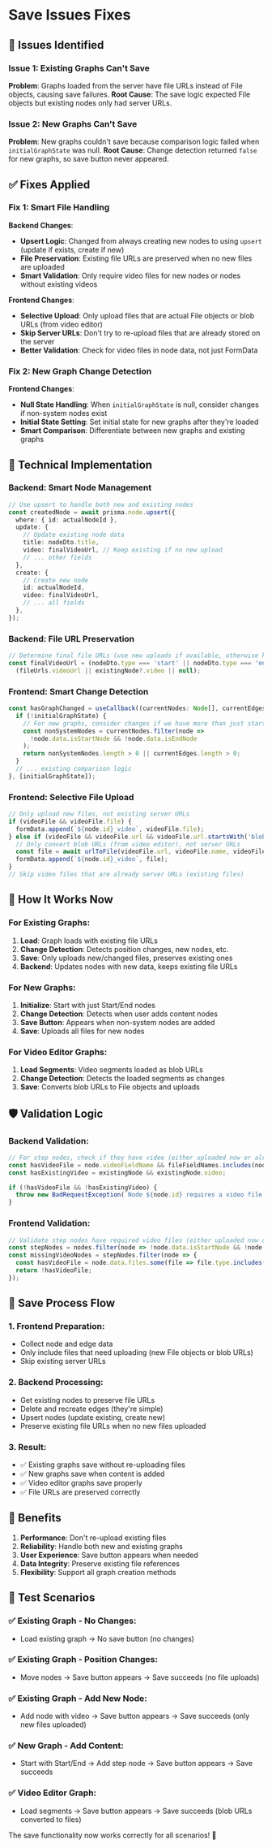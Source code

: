 # Save Issues Fixes

## 🐛 **Issues Identified**

### Issue 1: Existing Graphs Can't Save
**Problem**: Graphs loaded from the server have file URLs instead of File objects, causing save failures.
**Root Cause**: The save logic expected File objects but existing nodes only had server URLs.

### Issue 2: New Graphs Can't Save  
**Problem**: New graphs couldn't save because comparison logic failed when `initialGraphState` was null.
**Root Cause**: Change detection returned `false` for new graphs, so save button never appeared.

## ✅ **Fixes Applied**

### Fix 1: Smart File Handling
**Backend Changes**:
- **Upsert Logic**: Changed from always creating new nodes to using `upsert` (update if exists, create if new)
- **File Preservation**: Existing file URLs are preserved when no new files are uploaded
- **Smart Validation**: Only require video files for new nodes or nodes without existing videos

**Frontend Changes**:
- **Selective Upload**: Only upload files that are actual File objects or blob URLs (from video editor)
- **Skip Server URLs**: Don't try to re-upload files that are already stored on the server
- **Better Validation**: Check for video files in node data, not just FormData

### Fix 2: New Graph Change Detection
**Frontend Changes**:
- **Null State Handling**: When `initialGraphState` is null, consider changes if non-system nodes exist
- **Initial State Setting**: Set initial state for new graphs after they're loaded
- **Smart Comparison**: Differentiate between new graphs and existing graphs

## 🔧 **Technical Implementation**

### Backend: Smart Node Management
```typescript
// Use upsert to handle both new and existing nodes
const createdNode = await prisma.node.upsert({
  where: { id: actualNodeId },
  update: {
    // Update existing node data
    title: nodeDto.title,
    video: finalVideoUrl, // Keep existing if no new upload
    // ... other fields
  },
  create: {
    // Create new node
    id: actualNodeId,
    video: finalVideoUrl,
    // ... all fields
  },
});
```

### Backend: File URL Preservation
```typescript
// Determine final file URLs (use new uploads if available, otherwise keep existing)
const finalVideoUrl = (nodeDto.type === 'start' || nodeDto.type === 'end') ? null :
  (fileUrls.videoUrl || existingNode?.video || null);
```

### Frontend: Smart Change Detection
```typescript
const hasGraphChanged = useCallback((currentNodes: Node[], currentEdges: Edge[]) => {
  if (!initialGraphState) {
    // For new graphs, consider changes if we have more than just start/end nodes
    const nonSystemNodes = currentNodes.filter(node => 
      !node.data.isStartNode && !node.data.isEndNode
    );
    return nonSystemNodes.length > 0 || currentEdges.length > 0;
  }
  // ... existing comparison logic
}, [initialGraphState]);
```

### Frontend: Selective File Upload
```typescript
// Only upload new files, not existing server URLs
if (videoFile && videoFile.file) {
  formData.append(`${node.id}_video`, videoFile.file);
} else if (videoFile && videoFile.url && videoFile.url.startsWith('blob:')) {
  // Only convert blob URLs (from video editor), not server URLs
  const file = await urlToFile(videoFile.url, videoFile.name, videoFile.type);
  formData.append(`${node.id}_video`, file);
}
// Skip video files that are already server URLs (existing files)
```

## 🎯 **How It Works Now**

### For Existing Graphs:
1. **Load**: Graph loads with existing file URLs
2. **Change Detection**: Detects position changes, new nodes, etc.
3. **Save**: Only uploads new/changed files, preserves existing ones
4. **Backend**: Updates nodes with new data, keeps existing file URLs

### For New Graphs:
1. **Initialize**: Start with just Start/End nodes
2. **Change Detection**: Detects when user adds content nodes
3. **Save Button**: Appears when non-system nodes are added
4. **Save**: Uploads all files for new nodes

### For Video Editor Graphs:
1. **Load Segments**: Video segments loaded as blob URLs
2. **Change Detection**: Detects the loaded segments as changes
3. **Save**: Converts blob URLs to File objects and uploads

## 🛡️ **Validation Logic**

### Backend Validation:
```typescript
// For step nodes, check if they have video (either uploaded now or already exist)
const hasVideoFile = node.videoFieldName && fileFieldNames.includes(node.videoFieldName);
const hasExistingVideo = existingNode && existingNode.video;

if (!hasVideoFile && !hasExistingVideo) {
  throw new BadRequestException(`Node ${node.id} requires a video file.`);
}
```

### Frontend Validation:
```typescript
// Validate step nodes have required video files (either uploaded now or already exist)
const stepNodes = nodes.filter(node => !node.data.isStartNode && !node.data.isEndNode);
const missingVideoNodes = stepNodes.filter(node => {
  const hasVideoFile = node.data.files.some(file => file.type.includes('video'));
  return !hasVideoFile;
});
```

## 🔄 **Save Process Flow**

### 1. Frontend Preparation:
- Collect node and edge data
- Only include files that need uploading (new File objects or blob URLs)
- Skip existing server URLs

### 2. Backend Processing:
- Get existing nodes to preserve file URLs
- Delete and recreate edges (they're simple)
- Upsert nodes (update existing, create new)
- Preserve existing file URLs when no new files uploaded

### 3. Result:
- ✅ Existing graphs save without re-uploading files
- ✅ New graphs save when content is added
- ✅ Video editor graphs save properly
- ✅ File URLs are preserved correctly

## 🎉 **Benefits**

1. **Performance**: Don't re-upload existing files
2. **Reliability**: Handle both new and existing graphs
3. **User Experience**: Save button appears when needed
4. **Data Integrity**: Preserve existing file references
5. **Flexibility**: Support all graph creation methods

## 🧪 **Test Scenarios**

### ✅ Existing Graph - No Changes:
- Load existing graph → No save button (no changes)

### ✅ Existing Graph - Position Changes:
- Move nodes → Save button appears → Save succeeds (no file uploads)

### ✅ Existing Graph - Add New Node:
- Add node with video → Save button appears → Save succeeds (only new files uploaded)

### ✅ New Graph - Add Content:
- Start with Start/End → Add step node → Save button appears → Save succeeds

### ✅ Video Editor Graph:
- Load segments → Save button appears → Save succeeds (blob URLs converted to files)

The save functionality now works correctly for all scenarios! 🚀